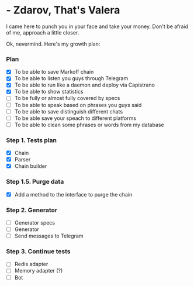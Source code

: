 # - Zdarov, That's Valera

I came here to punch you in your face and take your money.
Don't be afraid of me, approach a little closer.

Ok, nevermind. Here's my growth plan:

### Plan

- [x] To be able to save Markoff chain
- [x] To be able to listen you guys through Telegram
- [x] To be able to run like a daemon and deploy via Capistrano
- [x] To be able to show statistics
- [ ] To be fully or almost fully covered by specs
- [ ] To be able to speak based on phrases you guys said
- [ ] To be able to save distinguish different chats
- [ ] To be able save your speach to different platforms
- [ ] To be able to clean some phrases or words from my database

### Step 1. Tests plan
- [x] Chain
- [x] Parser
- [x] Chain builder

### Step 1.5. Purge data
- [x] Add a method to the interface to purge the chain

### Step 2. Generator
- [ ] Generator specs
- [ ] Generator
- [ ] Send messages to Telegram

### Step 3. Continue tests
- [ ] Redis adapter
- [ ] Memory adapter (?)
- [ ] Bot

